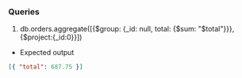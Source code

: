 ### Queries

1.  db.orders.aggregate([{$group: {_id: null, total: {$sum: "$total"}}},{$project:{_id:0}}])

- Expected output

```json
[{ "total": 687.75 }]
```
